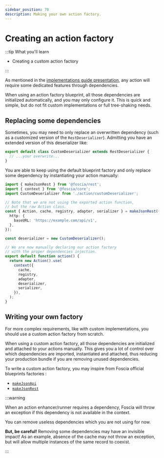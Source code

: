 ```yaml
---
sidebar_position: 70
description: Making your own action factory.
---
```


# Creating an action factory

:::tip What you'll learn

- Creating a custom action factory

:::

As mentioned in the
[implementations guide presentation](/docs/guides/implementations/presentation),
any action will require some dedicated features through dependencies.

When using an action factory blueprint, all those dependencies are initialized
automatically, and you may only configure it. This is quick and simple, but do
not fit custom implementations or full tree-shaking needs.

## Replacing some dependencies

Sometimes, you may need to only replace an overwritten dependency (such as a
customized version of the `RestDeserializer`). Admitting you have an extended
version of this deserializer like:

```typescript title="action/customDeserializer.js"
export default class CustomDeserializer extends RestDeserializer {
  // ...your overwrite...
}
```

You are able to keep using the default blueprint factory and only replace some
dependency by instantiating your action manually:

```typescript title="action.js"
import { makeJsonRest } from '@foscia/rest';
import { context } from '@foscia/core';
import CustomDeserializer from './action/customDeserializer';

// Note that we are not using the exported action function,
// but the raw Action class.
const { Action, cache, registry, adapter, serializer } = makeJsonRest({
  http: {
    baseURL: 'https://example.com/api/v1',
  },
});

const deserializer = new CustomDeserializer();

// We are now manually declaring our action factory
// with the proper dependencies injection.
export default function action() {
  return new Action().use(
    context({
      cache,
      registry,
      adapter,
      deserializer,
      serializer,
    }),
  );
}
```

## Writing your own factory

For more complex requirements, like with custom implementations, you should use
a custom action factory from scratch.

When using a custom action factory, all those dependencies are initialized and
attached to your actions manually. This gives you a lot of control over which
dependencies are imported, instantiated and attached, thus reducing your
production bundle if you are removing unused dependencies.

To write a custom action factory, you may inspire from Foscia official
blueprints factories :

- [`makeJsonApi`](https://github.com/foscia-dev/foscia/blob/main/packages/jsonapi/src/makeJsonApi.ts)
- [`makeJsonRest`](https://github.com/foscia-dev/foscia/blob/main/packages/rest/src/makeJsonRest.ts)

:::warning

When an action enhancer/runner requires a dependency, Foscia will throw an
exception if this dependency is not available in the context.

You can remove useless dependencies which you are not using for now.

**But, be careful!** Removing some dependencies may have an invisible impact! As
an example, absence of the cache may not throw an exception, but will allow
multiple instances of the same record to coexist.

:::
